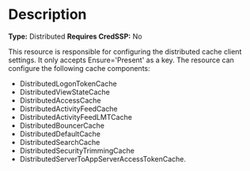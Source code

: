# Description

**Type:** Distributed
**Requires CredSSP:** No

This resource is responsible for configuring the distributed cache client
settings. It only accepts Ensure='Present' as a key. The resource can
configure the following cache components:
- DistributedLogonTokenCache
- DistributedViewStateCache
- DistributedAccessCache
- DistributedActivityFeedCache
- DistributedActivityFeedLMTCache
- DistributedBouncerCache
- DistributedDefaultCache
- DistributedSearchCache
- DistributedSecurityTrimmingCache
- DistributedServerToAppServerAccessTokenCache.
